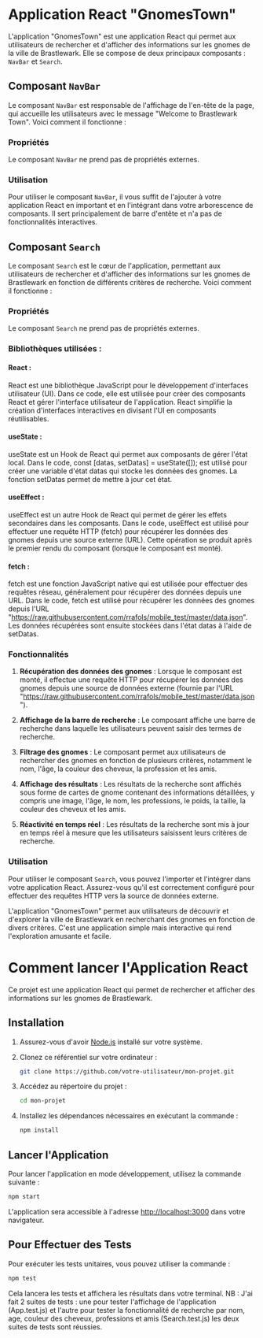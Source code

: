 
# Application React "GnomesTown"

L'application "GnomesTown" est une application React qui permet aux utilisateurs de rechercher et d'afficher des informations sur les gnomes de la ville de Brastlewark. Elle se compose de deux principaux composants : `NavBar` et `Search`.

## Composant `NavBar`

Le composant `NavBar` est responsable de l'affichage de l'en-tête de la page, qui accueille les utilisateurs avec le message "Welcome to Brastlewark Town". Voici comment il fonctionne :

### Propriétés

Le composant `NavBar` ne prend pas de propriétés externes.

### Utilisation

Pour utiliser le composant `NavBar`, il vous suffit de l'ajouter à votre application React en important et en l'intégrant dans votre arborescence de composants. Il sert principalement de barre d'entête et n'a pas de fonctionnalités interactives.

## Composant `Search`

Le composant `Search` est le cœur de l'application, permettant aux utilisateurs de rechercher et d'afficher des informations sur les gnomes de Brastlewark en fonction de différents critères de recherche. Voici comment il fonctionne :

### Propriétés

Le composant `Search` ne prend pas de propriétés externes.

### Bibliothèques utilisées : 
#### React :
React est une bibliothèque JavaScript  pour le développement d'interfaces utilisateur (UI).
Dans ce code, elle est utilisée pour créer des composants React et gérer l'interface utilisateur de l'application. React simplifie la création d'interfaces interactives en divisant l'UI en composants réutilisables.
#### useState :
useState est un Hook de React qui permet aux composants de gérer l'état local.
Dans le code, const [datas, setDatas] = useState([]); est utilisé pour créer une variable d'état datas qui stocke les données des gnomes. La fonction setDatas permet de mettre à jour cet état.
#### useEffect :
useEffect est un autre Hook de React qui permet de gérer les effets secondaires dans les composants.
Dans le code, useEffect est utilisé pour effectuer une requête HTTP (fetch) pour récupérer les données des gnomes depuis une source externe (URL). Cette opération se produit après le premier rendu du composant (lorsque le composant est monté).
#### fetch :
fetch est une fonction JavaScript native qui est utilisée pour effectuer des requêtes réseau, généralement pour récupérer des données depuis une URL.
Dans le code, fetch est utilisé pour récupérer les données des gnomes depuis l'URL "https://raw.githubusercontent.com/rrafols/mobile_test/master/data.json". Les données récupérées sont ensuite stockées dans l'état datas à l'aide de setDatas.

### Fonctionnalités

1. **Récupération des données des gnomes** : Lorsque le composant est monté, il effectue une requête HTTP pour récupérer les données des gnomes depuis une source de données externe (fournie par l'URL "https://raw.githubusercontent.com/rrafols/mobile_test/master/data.json").

2. **Affichage de la barre de recherche** : Le composant affiche une barre de recherche dans laquelle les utilisateurs peuvent saisir des termes de recherche.

3. **Filtrage des gnomes** : Le composant permet aux utilisateurs de rechercher des gnomes en fonction de plusieurs critères, notamment le nom, l'âge, la couleur des cheveux, la profession et les amis.

4. **Affichage des résultats** : Les résultats de la recherche sont affichés sous forme de cartes de gnome contenant des informations détaillées, y compris une image, l'âge, le nom, les professions, le poids, la taille, la couleur des cheveux et les amis.

5. **Réactivité en temps réel** : Les résultats de la recherche sont mis à jour en temps réel à mesure que les utilisateurs saisissent leurs critères de recherche.

### Utilisation

Pour utiliser le composant `Search`, vous pouvez l'importer et l'intégrer dans votre application React. Assurez-vous qu'il est correctement configuré pour effectuer des requêtes HTTP vers la source de données externe.

L'application "GnomesTown" permet aux utilisateurs de découvrir et d'explorer la ville de Brastlewark en recherchant des gnomes en fonction de divers critères. C'est une application simple mais interactive qui rend l'exploration amusante et facile.


# Comment lancer l'Application React

Ce projet est une application React qui permet de rechercher et afficher des informations sur les gnomes de Brastlewark.

## Installation

1. Assurez-vous d'avoir [Node.js](https://nodejs.org/) installé sur votre système.

2. Clonez ce référentiel sur votre ordinateur :
   ```sh
   git clone https://github.com/votre-utilisateur/mon-projet.git
   ```

3. Accédez au répertoire du projet :
   ```sh
   cd mon-projet
   ```

4. Installez les dépendances nécessaires en exécutant la commande :
   ```sh
   npm install
   ```

## Lancer l'Application

Pour lancer l'application en mode développement, utilisez la commande suivante :
   ```sh
   npm start
   ```

L'application sera accessible à l'adresse [http://localhost:3000](http://localhost:3000) dans votre navigateur.

##  Pour Effectuer des Tests

Pour exécuter les tests unitaires, vous pouvez utiliser la commande :
   ```sh
   npm test
   ```

Cela lancera les tests et affichera les résultats dans votre terminal.
NB : J'ai fait 2 suites de tests : une pour tester l'affichage de l'application (App.test.js) et l'autre pour tester la fonctionnalité de recherche par nom, age, couleur des cheveux, professions et amis (Search.test.js)
les deux suites de tests sont réussies.

